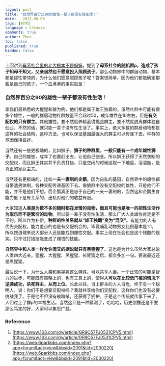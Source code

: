 ```yaml
---
layout: post
title: "自然界百分之90的雄性一辈子都没有性生活！"
date:   2022-06-03
tags: [科学]
language : Chinese
comments: true
author: Zhen
toc: false
published: true
hidden: false
---
```

上回讲到[母系社会里的老大根本不是妈妈](/母系社会里的老大根本不是妈妈)，提到了**母系社会的随机群p，造成了孩子知母不知父，父亲自然也不愿意投入照顾孩子**。那么动物界中的群居动物，基本都是雄性带领的，为什么他们愿意照顾孩子呢？答案很简单，因为他们都能确定那些是自己的孩子，一个血淋淋的事实就是：

### 自然界百分之90的雄性一辈子都没有性生活！

拿我们最熟悉的大猩猩和狼为例，他们都是属于雄王独霸的。虽然社群中可能有很多个雄性，一般的群居动物社群数量不会超过50，成年雄性在10左右，但是**有交配权的只有群主**。其他雄性，要不然就养精蓄锐挑战群主，要不然就脱离群体独自创业，不然的话，就只能一辈子没有性生活了。事实上，绝大多数的群居动物都是这样的社会结构，这种方法，也可以保证基因最强大的群主可以传递下去，种群的基因保持良好。

当然还有一些更极端的，比如狮子。**狮子的种群里，一般只能有一个成年雄性狮子**。自己的雄崽，成年了也要赶出去，让他自己创业。所以狮王获得了天然垄断的交配权，而且狮王其实并不负责打猎，只是空闲的时候巡视一下地盘，溜溜娃，是真正的家庭主夫。

当然还有更极端的，比如**一夫一妻制的企鹅**。因为自私的基因，自然界中的雄性都自带渣男体制，各种交配传递基因下去。像狼群中没有交配权的雄性，只是他们不能，并不是他们不想。而企鹅真正是忠于自己的一夫一妻制的，当然这和企鹅生育能力低下是有关系的，出轨对他们的收益有限。

大家知道**人类是为数不多的随时都在发情的动物，而且可能也是唯一的把性生活作为取乐而不是繁衍的动物**。所以要一辈子没有性生活，那么广大人类雄性肯定是不干的。所以作为补偿，**种群的性关系就从“雄王独霸”变为“混交”**。有能力的人有优先交配权，能力差点的也是有交配机会的。毕竟哺乳动物男女比例基本是1:1，所以按道理来说大部分人还是能找到雌性交配。事实上现在社会也是这个残酷的现实。只不过打猎技能变成了赚钱的技能。

**自然界中和人类一样允许混交的据说就只有黑猩猩了**。这也是为什么虽然大家总说人类四大近亲，猩猩、大猩猩、黑猩猩、长臂猿之后，都会多加一句，要说最近还是黑猩猩。

最后说一下，为什么人类和黑猩猩这么特殊，可以共享人妻。一个比较的可能是智力的进步，可能既有策略上的，也有工具上的，使得**人可以在比较低门槛的情况下逆袭成功，杀死群主，从而上位**。长此以往，当上群主的人人自危，终于有一个聪明人，说：你们不是想要交配权吗？我就共享给你们交配权，这样你们也没有必要挑战我了。于是他不但没有被暗杀，还获得了拥护，于是这个传统就传承下来了。人们过上了群p的幸福生活。当然这只是一种猜测了，哈哈哈，历史倒推还是不要那么笃定的好，大家可以集思广益。



### Reference
 1. [https://www.163.com/dy/article/GR9O57FJ0531CPV5.html](https://www.163.com/dy/article/GR9O57FJ0531CPV5.html)
 2. [https://web.6parkbbs.com/index.php?app=forum&act=view&bbsid=2091&tid=2030220](https://web.6parkbbs.com/index.php?app=forum&act=view&bbsid=2091&tid=2030220)

<!--stackedit_data:
eyJoaXN0b3J5IjpbLTE2NTI3NDgyMzZdfQ==
-->